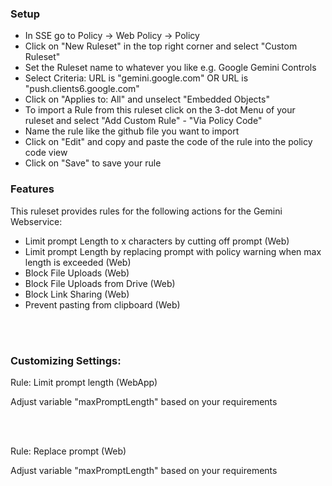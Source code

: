 ### Setup

- In SSE go to Policy -> Web Policy -> Policy
- Click on "New Ruleset" in the top right corner and select "Custom Ruleset"
- Set the Ruleset name to whatever you like e.g. Google Gemini Controls
- Select Criteria:
  URL is "gemini.google.com"
  OR
  URL is "push.clients6.google.com"
- Click on "Applies to: All" and unselect "Embedded Objects"
- To import a Rule from this ruleset click on the 3-dot Menu of your ruleset and select "Add Custom Rule" - "Via Policy Code"
- Name the rule like the github file you want to import
- Click on "Edit" and copy and paste the code of the rule into the policy code view
- Click on "Save" to save your rule
  
### Features

This ruleset provides rules for the following actions for the Gemini Webservice:

- Limit prompt Length to x characters by cutting off prompt (Web)
- Limit prompt Length by replacing prompt with policy warning when max length is exceeded (Web)
- Block File Uploads (Web)
- Block File Uploads from Drive (Web)
- Block Link Sharing (Web)
- Prevent pasting from clipboard (Web)

<br/><br/>


### Customizing Settings:

Rule: Limit prompt length (WebApp)

Adjust variable "maxPromptLength" based on your requirements

<br/><br/>


Rule: Replace prompt (Web)

Adjust variable "maxPromptLength" based on your requirements


